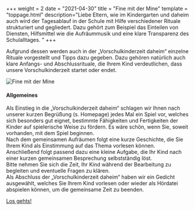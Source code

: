 +++
weight = 2
date = "2021-04-30"
title = "Fine mit der Mine"
template = "toppage.html"
description="Liebe Eltern, wie im Kindergarten und daheim auch wird der Tagesablauf in der Schule mit Hilfe verschiedener Rituale strukturiert und gegliedert. Dazu gehört zum Beispiel das Einteilen von Diensten, Hilfsmittel wie die Aufräummusik und eine klare Transparenz des Schulalltages.  "
+++

Aufgrund dessen werden auch in der „Vorschulkinderzeit daheim“ einzelne Rituale vorgestellt und Tipps dazu gegeben. Dazu gehören natürlich auch klare Anfangs- und Abschlussrituale, die Ihrem Kind verdeutlichen, dass unsere Vorschulkinderzeit startet oder endet.

![Fine mit der Mine](https://volksschule-partenkirchen.de/wp-content/uploads/IMG_20210623_060106-1024x768.jpg)

#### **Allgemeines**

Als Einstieg in die „Vorschulkinderzeit daheim“ schlagen wir Ihnen nach unserer kurzen Begrüßung (s. Homepage) jedes Mal ein Spiel vor, welches sich besonders gut eignet, bestimmte Fähigkeiten und Fertigkeiten der Kinder auf spielerische Weise zu fördern. Es wäre schön, wenn Sie, soweit vorhanden, mit dem Spiel beginnen.  
Nach dem gemeinsamen Aufräumen folgt eine kurze Geschichte, die Sie Ihrem Kind als Einstimmung auf das Thema vorlesen können.  
Anschließend folgt passend dazu eine kleine Aufgabe, die Ihr Kind nach einer kurzen gemeinsamen Besprechung selbstständig löst.  
Bitte nehmen Sie sich die Zeit, Ihr Kind während der Bearbeitung zu begleiten und eventuelle Fragen zu klären.  
Als Abschluss der „Vorschulkinderzeit daheim“ haben wir ein Gedicht ausgewählt, welches Sie Ihrem Kind vorlesen oder wieder als Hördatei abspielen können, um die gemeinsame Zeit zu beenden.

[Los gehts!](/tags/fine-mit-der-mine/)